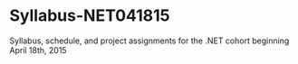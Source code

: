 # Syllabus-NET041815
Syllabus, schedule, and project assignments for the .NET cohort beginning April 18th, 2015
